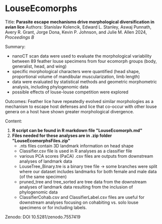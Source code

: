 # LouseEcomorphs
Title: **Parasite escape mechanisms drive morphological diversification in avian lice**
Authors: Stanislav Kolencik, Edward L. Stanley, Aswaj Punnath, Avery R. Grant, Jorge Dona, Kevin P. Johnson, and Julie M. Allen
2024, _Proceedings B_

Summary:
- nanoCT scan data were used to evaluate the morphological variability between 89 feather louse specimens from four ecomorph groups (body, generalist, head, and wing)
- specific morphological characters were quantified (head shape, proportional volume of mandibular muscularization, limb length)
- data were evaluated by statistical methods and geometric morphometric analysis, including phylogenomic data
- possible effects of louse-louse competition were explored
  
Outcomes: Feather lice have repeatedly evolved similar morphologies as a mechanism to escape host defenses and lice that co-occur with other louse genera on a host have shown greater morphological divergence.

Content:
1. **R script can be found in R markdown file "LouseEcomorph.md"**
2. **Files needed for these analyses are in .zip folder "LouseEcomorphsFiles.zip"**
   - .nts files contain 3D landmark information on head shape
   - Classifier.csv file is used in R analyses as a classifier file
   - various PCA scores (PaCA) .csv files are outputs from downstream analyses of landmark data
   - LouseTree_Binary.tre is a binary tree file -> some branches were split where our dataset includes landmarks for both female and male data (of the same specimen)
   - pruned_tree and tree_sorted are tree data from the downstream analyses of landmark data resulting from the inclusion of phylogenomic data
   - ClassifierCohab.csv and ClassifierLabel.csv files are useful for downstream analyses focusing on cohabiting vs. solo louse specimens or for including labels.
     
Zenodo: DOI 10.5281/zenodo.7557419
